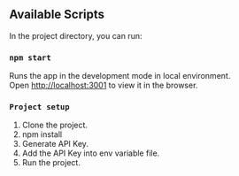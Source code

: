 ## Available Scripts

In the project directory, you can run:

### `npm start`

Runs the app in the development mode in local environment.\
Open [http://localhost:3001](http://localhost:3001) to view it in the browser.

### `Project setup`

1. Clone the project.
2. npm install
3. Generate API Key.
4. Add the API Key into env variable file.
5. Run the project.